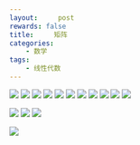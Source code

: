 ```yaml
---
layout:     post
rewards: false
title:     矩阵
categories:
    - 数学
tags:
    - 线性代数
---
```


![](https://ws2.sinaimg.cn/large/006tNbRwgy1fudqfoegs0j319c0q8wgf.jpg)
![](https://ws4.sinaimg.cn/large/006tNbRwgy1fudqfrj2nej314g0kugn3.jpg)
![](https://ws3.sinaimg.cn/large/006tNbRwgy1fudqfv72y4j30vo0bc0t4.jpg)
![](https://ws2.sinaimg.cn/large/006tNbRwgy1fudqg05vaej31980gmab5.jpg)
![](https://ws3.sinaimg.cn/large/006tNbRwgy1fudqg50hv2j30xa0kwaao.jpg)
![](https://ws4.sinaimg.cn/large/006tNbRwgy1fudqltcqxjj314o04074l.jpg)
![](https://ws4.sinaimg.cn/large/006tNbRwgy1fudqlwyicej312u0jcmy7.jpg)
![](https://ws2.sinaimg.cn/large/006tNbRwgy1fudqm0rsqwj30ww05ijrr.jpg)
![](https://ws4.sinaimg.cn/large/006tNbRwgy1fudqm415z6j314i0ciq3i.jpg)
![](https://ws3.sinaimg.cn/large/006tNbRwgy1fudqm7g1uej314u042dgc.jpg)
![](https://ws3.sinaimg.cn/large/006tNbRwgy1fudqm9ziotj30sq0o03z2.jpg)

![](https://ws1.sinaimg.cn/large/006tNbRwgy1fudqmds1l4j30ve01wwef.jpg)
![](https://ws1.sinaimg.cn/large/006tNbRwgy1fudqmhkbdij311c0fkgme.jpg)
![](https://ws3.sinaimg.cn/large/006tNbRwgy1fudqmm171bj31300jwgmi.jpg)

![](https://ws3.sinaimg.cn/large/006tNbRwgy1fudqmp5gr3j315c0qqgng.jpg)